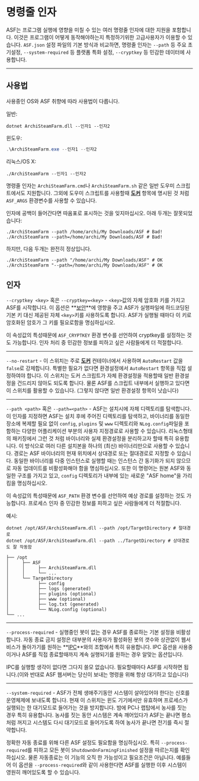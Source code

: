 # 명령줄 인자

ASF는 프로그램 실행에 영향을 미칠 수 있는 여러 명령줄 인자에 대한 지원을 포함합니다. 이것은 프로그램이 어떻게 동작해야하는지 특정하기위한 고급사용자가 이용할 수 있습니다. `ASF.json` 설정 파일의 기본 방식과 비교하면, 명령줄 인자는 `--path` 등 주요 초기설정, `--system-required` 등 플랫폼 특화 설정, `--cryptkey` 등 민감한 데이터에 사용합니다.

* * *

## 사용법

사용중인 OS와 ASF 취향에 따라 사용법이 다릅니다.

일반:

```shell
dotnet ArchiSteamFarm.dll --인자1 --인자2
```

윈도우:

```powershell
.\ArchiSteamFarm.exe --인자1 --인자2
```

리눅스/OS X:

```shell
./ArchiSteamFarm --인자1 --인자2
```

명령줄 인자는 `ArchiSteamFarm.cmd`나 `ArchiSteamFarm.sh` 같은 일반 도우미 스크립트에서도 지원합니다. 그외에 도우미 스크립트를 사용할때 **[도커](https://github.com/JustArchiNET/ArchiSteamFarm/wiki/Docker-ko-KR#command-line-arguments)** 항목에 명시된 것 처럼 `ASF_ARGS` 환경변수를 사용할 수 있습니다.

인자에 공백이 들어간다면 따옴표로 표시하는 것을 잊지마십시오. 아래 두개는 잘못되었습니다:

```shell
./ArchiSteamFarm --path /home/archi/My Downloads/ASF # Bad!
./ArchiSteamFarm --path=/home/archi/My Downloads/ASF # Bad!
```

하지만, 다음 두개는 완전히 정상입니다.

```shell
./ArchiSteamFarm --path "/home/archi/My Downloads/ASF" # OK
./ArchiSteamFarm "--path=/home/archi/My Downloads/ASF" # OK
```

## 인자

`--cryptkey <key>` 혹은 `--cryptkey=<key>` - `<key>`값의 자체 암호화 키를 가지고 ASF를 시작합니다. 이 옵션은 **[보안](https://github.com/JustArchiNET/ArchiSteamFarm/wiki/Security-ko-KR)**에 영향을 주고 ASF가 실행파일에 하드코딩된 기본 키 대신 제공된 자체 `<key>`키를 사용하도록 합니다. ASF가 실행될 때마다 이 키로 암호화된 암호가 그 키를 필요로함을 명심하십시오.

이 속성값의 특성때문에 `ASF_CRYPTKEY` 환경 변수를 선언하여 cryptkey를 설정하는 것도 가능합니다. 인자 처리 중 민감한 정보를 피하고 싶은 사람들에게 더 적절합니다.

* * *

`--no-restart` - 이 스위치는 주로 **[도커](https://github.com/JustArchiNET/ArchiSteamFarm/wiki/Docker-ko-KR)** 컨테이너에서 사용하며 `AutoRestart` 값을 `false`로 강제합니다. 특별한 필요가 없다면 환경설정에서 `AutoRestart` 항목을 직접 설정하여야 합니다. 이 스위치는 도커 스크립트가 자체 환경설정을 적용할때 일반 환경설정을 건드리지 않아도 되도록 합니다. 물론 ASF를 스크립트 내부에서 실행하고 있다면 이 스위치를 활용할 수 있습니다. (그렇지 않다면 일반 환경설정 항목이 낫습니다)

* * *

`--path <path>` 혹은 `--path=<path>` - ASF는 설치시에 자체 디렉토리를 탐색합니다. 이 인자를 지정하면 ASF는 설치 후에 주어진 디렉토리를 탐색하고, 바이너리를 동일한 장소에 복제할 필요 없이 `config`, `plugins` 및 `www` 디렉토리와 `NLog.config`파일을 포함하는 다양한 어플리케이션 부분의 사용자 지정경로로 사용할 수 있습니다. 리눅스형태의 패키징에서 그런 것 처럼 바이너리와 실제 환경설정을 분리하고자 할때 특히 유용합니다. 이 방식으로 여러 다른 설치본을 하나의 (최신) 바이너리만으로 사용할 수 있습니다. 경로는 ASF 바이너리의 현재 위치에서 상대경로 또는 절대경로로 지정할 수 있습니다. 동일한 바이너리를 다중 인스턴스로 실행할 때는 인스턴스 간 동기화가 되지 않으므로 자동 업데이트를 비활성화해야 함을 명심하십시오. 또한 이 명령어는 원본 ASF와 동일한 구조를 가지고 있고, `config` 디렉토리가 내부에 있는 새로운 "ASF home"을 가리킴을 명심하십시오.

이 속성값의 특성때문에 `ASF_PATH` 환경 변수를 선언하여 예상 경로를 설정하는 것도 가능합니다. 프로세스 인자 중 민감한 정보를 피하고 싶은 사람들에게 더 적절합니다.

예시:

```shell
dotnet /opt/ASF/ArchiSteamFarm.dll --path /opt/TargetDirectory # 절대경로
dotnet /opt/ASF/ArchiSteamFarm.dll --path ../TargetDirectory # 상대경로도 잘 작동함
```

    ├── /opt
    │     ├── ASF
    │     │     ├── ArchiSteamFarm.dll
    │     │     └── ...
    │     └── TargetDirectory
    │           ├── config
    │           ├── logs (generated)
    │           ├── plugins (optional)
    │           ├── www (optional)
    │           ├── log.txt (generated)
    │           └── NLog.config (optional)
    └── ...
    

* * *

`--process-required` - 실행중인 봇이 없는 경우 ASF를 종료하는 기본 설정을 비활성합니다. 자동 종료 금지 설정은 대부분의 사용자가 활성화된 봇의 갯수와 상관없이 웹서비스가 돌아가기를 원하는 **[IPC](https://github.com/JustArchiNET/ArchiSteamFarm/wiki/IPC-ko-KR)**와의 조합에서 특히 유용합니다. IPC 옵션을 사용중이거나 ASF를 직접 종료할때까지 계속 실행되기를 원하는 경우 알맞는 옵션입니다.

IPC를 실행할 생각이 없다면 그다지 쓸모 없습니다. 필요할때마다 ASF를 시작하면 됩니다.(이와 반대로 ASF 웹서버는 당신이 보내는 명령을 위해 항상 대기하고 있습니다)

* * *

`--system-required` - ASF가 전체 생애주기동안 시스템이 살아있어야 한다는 신호를 운영체제에 보내도록 합니다. 현재 이 스위치는 윈도 기기에서만 유효하며 프로세스가 실행되는 한 대기모드로 들어가는 것을 방지합니다. 밤에 PC나 랩탑에서 농사를 짓는 경우 특히 유용합니다. 농사를 짓는 동안 시스템은 계속 깨어있다가 ASF는 끝나면 평소처럼 꺼지고 시스템도 다시 대기모드로 들어가도록 하여 농사가 끝나면 전기를 즉시 절약합니다.

정확한 자동 종료를 위해 다른 ASF 설정도 필요함을 명심하십시오. 특히 `--process-required`를 피하고 모든 봇이 `ShutdownOnFarmingFinished` 설정을 따르는지를 확인하십시오. 물론 자동종료는 이 기능의 오직 한 가능성이고 필요조건은 아닙니다. 예를들어 이 옵션을 `--process-required`와 같이 사용한다면 ASF를 실행한 이후 시스템이 영원히 깨어있도록 할 수 있습니다.